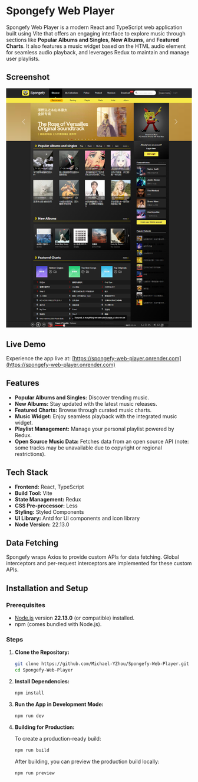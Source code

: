 # Spongefy Web Player

Spongefy Web Player is a modern React and TypeScript web application built using Vite that offers an engaging interface to explore music through sections like **Popular Albums and Singles**, **New Albums**, and **Featured Charts**. It also features a music widget based on the HTML audio element for seamless audio playback, and leverages Redux to maintain and manage user playlists.

## Screenshot

![Screenshot of Spongefy Web Player](./public/spongefy-web-player.png)

## Live Demo

Experience the app live at: [https://spongefy-web-player.onrender.com](https://spongefy-web-player.onrender.com)

## Features

- **Popular Albums and Singles:** Discover trending music.
- **New Albums:** Stay updated with the latest music releases.
- **Featured Charts:** Browse through curated music charts.
- **Music Widget:** Enjoy seamless playback with the integrated music widget.
- **Playlist Management:** Manage your personal playlist powered by Redux.
- **Open Source Music Data:** Fetches data from an open source API (note: some tracks may be unavailable due to copyright or regional restrictions).

## Tech Stack

- **Frontend:** React, TypeScript
- **Build Tool:** Vite
- **State Management:** Redux
- **CSS Pre-processor:** Less
- **Styling:** Styled Components
- **UI Library:** Antd for UI components and icon library
- **Node Version:** 22.13.0

## Data Fetching

Spongefy wraps Axios to provide custom APIs for data fetching. Global interceptors and per-request interceptors are implemented for these custom APIs.

## Installation and Setup

### Prerequisites

- [Node.js](https://nodejs.org/) version **22.13.0** (or compatible) installed.
- npm (comes bundled with Node.js).

### Steps

1. **Clone the Repository:**

   ```bash
   git clone https://github.com/Michael-YZhou/Spongefy-Web-Player.git
   cd Spongefy-Web-Player
   ```

2. **Install Dependencies:**

   ```bash
   npm install
   ```

3. **Run the App in Development Mode:**

   ```bash
   npm run dev
   ```

4. **Building for Production:**

   To create a production-ready build:

   ```bash
   npm run build
   ```

   After building, you can preview the production build locally:

   ```bash
   npm run preview
   ```

